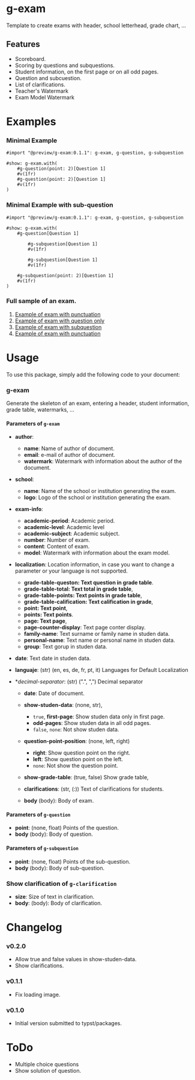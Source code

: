 # g-exam 

Template to create exams with header, school letterhead, grade chart, ...

## Features 

- Scoreboard.
- Scoring by questions and subquestions.
- Student information, on the first page or on all odd pages.
- Question and subcuestion.
- List of clarifications.
- Teacher's Watermark
- Exam Model Watermark


# Examples 

### Minimal Example

``` typ
#import "@preview/g-exam:0.1.1": g-exam, g-question, g-subquestion

#show: g-exam.with(
    #g-question(point: 2)[Question 1]
    #v(1fr)
    #g-question(point: 2)[Question 1]
    #v(1fr)
)
```

### Minimal Example with sub-question

``` typst
#import "@preview/g-exam:0.1.1": g-exam, g-question, g-subquestion

#show: g-exam.with(
    #g-question[Question 1]

        #g-subquestion[Question 1]
        #v(1fr)

        #g-subquestion[Question 1]
        #v(1fr)
    
    #g-subquestion(point: 2)[Question 1]
    #v(1fr)
)
```
### Full sample of an exam.

  1. [Example of exam with punctuation](examples/exam-001.pdf)
  1. [Example of exam with question only](examples/exam-002.pdf)
  1. [Example of exam with subquestion](examples/exam-003.pdf)
  1. [Example of exam with punctuation](examples/exam-005.pdf)


# Usage 

To use this package, simply add the following code to your document:

### g-exam

Generate the skeleton of an exam, entering a header, student information, grade table, watermarks, ...

#### Parameters of `g-exam`

  - **author**: 
    - **name**: Name of author of document.
    - **email**: e-mail of author of document. 
    - **watermark**: Watermark with information about the author of the document.

  - **school**: 
    - **name**: Name of the school or institution generating the exam.
    - **logo**: Logo of the school or institution generating the exam.

  - **exam-info**: 
    - **academic-period**: Academic period.
    - **academic-level**: Academic level
    - **academic-subject**: Academic subject.
    - **number**: Number of exam.
    - **content**: Content of exam.
    - **model**: Watermark with information about the exam model.

  - **localization**: Location information, in case you want to change a parameter or your language is not supported.
    - **grade-table-queston: Text question in grade table**.
    - **grade-table-total: Text total in grade table**,
    - **grade-table-points: Text points in grade table**,
    - **grade-table-calification: Text calification in grade**,
    - **point: Text point**,
    - **points: Text points**.
    - **page: Text page**,
    - **page-counter-display**: Text page conter display.
    - **family-name**: Text surname or family name in studen data.
    - **personal-name**: Text name or personal name in studen data.
    - **group**: Text gorup in studen data.
  - **date**: Text date in studen data.
  - **languaje**: (str) (en, es, de, fr, pt, it) Languages for Default Localization 
  - **decimal-separator*: (str) (".", ",") Decimal separator

    - **date**: Date of document.

    - **show-studen-data**: (none, str),
        - `true`, **first-page**: Show studen data only in first page.
        - **odd-pages**: Show studen data in all odd pages.
        - `false`, `none`: Not show studen data.
    - **question-point-position**: (none, left, right)
        - **right**: Show question point on the right.
        - **left**: Show question point on the left.
        - `none`: Not show the question point.
    - **show-grade-table**: (true, false) Show grade table,
    - **clarifications**: (str, (:)) Text of clarifications for students.
    - **body** (body): Body of exam.

#### Parameters of `g-question`

  - **point**: (none, float) Points of the question.
  - **body** (body): Body of question.

#### Parameters of `g-subquestion`

  - **point**: (none, float) Points of the sub-question.
  - **body** (body): Body of sub-question.

### Show clarification of `g-clarification`

  - **size**: Size of text in clarification.
  - **body**: (body): Body of clarification.


# Changelog

### v0.2.0

- Allow true and false values in show-studen-data.
- Show clarifications.

### v0.1.1

- Fix loading image.

### v0.1.0

- Initial version submitted to typst/packages.

# ToDo

- Multiple choice questions
- Show solution of question.